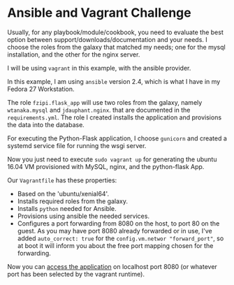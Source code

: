 # Ansible and Vagrant Challenge

Usually, for any playbook/module/cookbook, you need to evaluate the best option between support/downloads/documentation and your needs. I choose the roles from the galaxy that matched my needs; one for the mysql installation, and the other for the nginx server.

I will be using `vagrant` in this example, with the ansible provider.

In this example, I am using `ansible` version 2.4, which is what I have in my Fedora 27 Workstation.

The role `fzipi.flask_app` will use two roles from the galaxy, namely `wtanaka.mysql` and `jdauphant.nginx`. that are documented in the `requirements.yml`. The role I created installs the application and provisions the data into the database.

For executing the Python-Flask application, I choose `gunicorn` and created a systemd service file for running the wsgi server.

Now you just need to execute `sudo vagrant up` for generating the ubuntu 16.04 VM provisioned with MySQL, nginx, and the python-flask App.

Our `Vagrantfile` has these properties:

- Based on the 'ubuntu/xenial64'.
- Installs required roles from the galaxy.
- Installs `python` needed for Ansible.
- Provisions using ansible the needed services.
- Configures a port forwarding from 8080 on the host, to port 80 on the guest. As you may have port 8080 already forwarded or in use, I've added `auto_correct: true` for the `config.vm.networ "forward_port"`, so at boot it will inform you about the free port mapping chosen for the forwarding.

Now you can [access the application](http://localhost:8080) on localhost port 8080 (or whatever port has been selected by the vagrant runtime).
